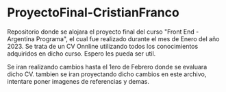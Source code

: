 # ProyectoFinal-CristianFranco
Repositorio donde se alojara el proyecto final del curso "Front End - Argentina Programa", el cual fue realizado durante el mes de Enero del año 2023. Se trata de un CV Onnline utilizando todos los conocimientos adquiridos en dicho curso. Espero les pueda ser util.


Se iran realizando cambios hasta el 1ero de Febrero donde se evaluara dicho CV. tambien se iran proyectando dicho cambios en este archivo, intentare poner imagenes de referencias y demas.
